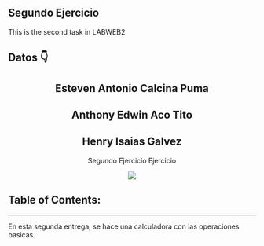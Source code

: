## Segundo Ejercicio
This is the second task in LABWEB2
## Datos  👇



<h2 align = "center"> Esteven Antonio Calcina Puma </h2>
<h2 align = "center"> Anthony Edwin Aco Tito </h2>
<h2 align = "center"> Henry Isaias Galvez </h2>
<p align = "center"> Segundo Ejercicio Ejercicio</p>
<p align = "center"> <img src = "https://es.m.wikipedia.org/wiki/Archivo:Lubuntu_logo_only.svg" /> </p>

## Table of Contents:
---
En esta segunda entrega, se hace una calculadora con las operaciones basicas.
